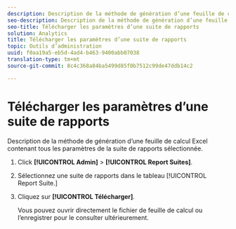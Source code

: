 ```yaml
---
description: Description de la méthode de génération d’une feuille de calcul Excel contenant tous les paramètres de la suite de rapports sélectionnée.
seo-description: Description de la méthode de génération d’une feuille de calcul Excel contenant tous les paramètres de la suite de rapports sélectionnée.
seo-title: Télécharger les paramètres d’une suite de rapports
solution: Analytics
title: Télécharger les paramètres d’une suite de rapports
topic: Outils d’administration
uuid: f0aa19a5-eb5d-4ad4-b463-9400abb07038
translation-type: tm+mt
source-git-commit: 8c4c368a84ba5499d85f0b7512c99de47ddb14c2

---
```



# Télécharger les paramètres d’une suite de rapports

Description de la méthode de génération d’une feuille de calcul Excel contenant tous les paramètres de la suite de rapports sélectionnée.

1. Click **[!UICONTROL Admin]** &gt; **[!UICONTROL Report Suites]**.
1. Sélectionnez une suite de rapports dans le tableau [!UICONTROL Report Suite.]
1. Cliquez sur **[!UICONTROL Télécharger]**.

   Vous pouvez ouvrir directement le fichier de feuille de calcul ou l’enregistrer pour le consulter ultérieurement.
